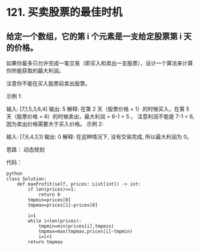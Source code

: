 # 121. 买卖股票的最佳时机
## 给定一个数组，它的第 i 个元素是一支给定股票第 i 天的价格。

如果你最多只允许完成一笔交易（即买入和卖出一支股票），设计一个算法来计算你所能获取的最大利润。

注意你不能在买入股票前卖出股票。

示例 1:

输入: [7,1,5,3,6,4]
输出: 5
解释: 在第 2 天（股票价格 = 1）的时候买入，在第 5 天（股票价格 = 6）的时候卖出，最大利润 = 6-1 = 5 。
     注意利润不能是 7-1 = 6, 因为卖出价格需要大于买入价格。
示例 2:

输入: [7,6,4,3,1]
输出: 0
解释: 在这种情况下, 没有交易完成, 所以最大利润为 0。

思路：
动态规划

代码：
```
python
class Solution:
    def maxProfit(self, prices: List[int]) -> int:
        if len(prices)<=1:
            return 0
        tmpmin=prices[0]
        tmpmax=prices[1]-prices[0]
        
        i=1
        while i<len(prices):
            tmpmin=min(prices[i],tmpmin)
            tmpmax=max(tmpmax,prices[i]-tmpmin)
            i=i+1
        return tmpmax
```
